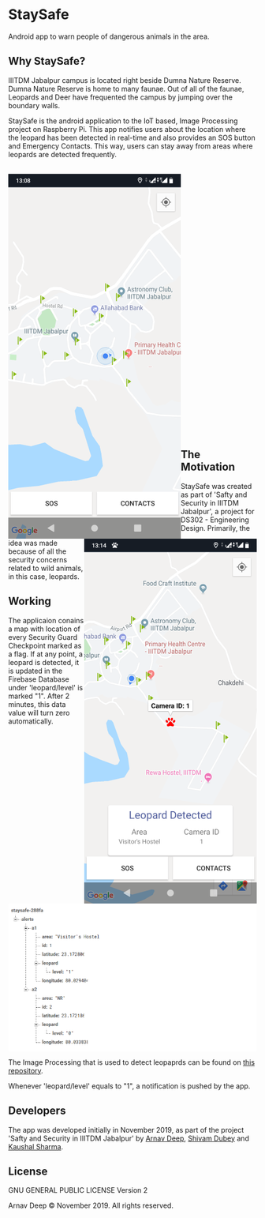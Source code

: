 # StaySafe

Android app to warn people of dangerous animals in the area.

## Why StaySafe?
IIITDM Jabalpur campus is located right beside Dumna Nature Reserve. Dumna Nature Reserve is home to many faunae. Out of all of the faunae, Leopards and Deer have frequented the campus by jumping over the boundary walls.

StaySafe is the android application to the IoT based, Image Processing project on Raspberry Pi. This app notifies users about the location where the leopard has been detected in real-time and also provides an SOS button and Emergency Contacts. This way, users can stay away from areas where leopards are detected frequently.
 
<p align = "center"> <br/>
<img align="left" src="images/main_screen.png" alt="Main Screen" width="350px" height="739px">
<img align="right" src="images/leopard_detected.png" alt="Leopard Detected" width="350px" height="739px">
<br/><br/><br/><br/><br/><br/><br/><br/><br/><br/><br/><br/><br/><br/><br/><br/><br/><br/><br/><br/><br/><br/><br/><br/><br/><br/><br/><br/><br/><br/><br/></p>

## The Motivation
StaySafe was created as part of 'Safty and Security in IIITDM Jabalpur', a project for DS302 - Engineering Design. Primarily, the idea was made because of all the security concerns related to wild animals, in this case, leopards.

## Working
The applicaion conains a map with location of every Security Guard Checkpoint marked as a flag. If at any point, a leopard is detected, it is updated in the Firebase Database under 'leopard/level' is marked "1". After 2 minutes, this data value will turn zero automatically.

<p align = "center"> <br/>
<img align="center" src="images/database.png" alt="Database">
<br/>
 
 The Image Processing that is used to detect leopaprds can be found on [this repository](https://github.com/arnav-deep/leopard-detection).

Whenever 'leopard/level' equals to "1", a notification is pushed by the app.

## Developers
The app was developed initially in November 2019, as part of the project 'Safty and Security in IIITDM Jabalpur' by [Arnav Deep](https://github.com/arnav-deep), [Shivam Dubey](https://github.com/shushvam) and [Kaushal Sharma](https://github.com/shkaushal).

## License
GNU GENERAL PUBLIC LICENSE Version 2

Arnav Deep © November 2019. All rights reserved.
